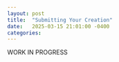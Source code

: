 ```yaml
---
layout: post
title:  "Submitting Your Creation"
date:   2025-03-15 21:01:00 -0400
categories: 
---
```

WORK IN PROGRESS